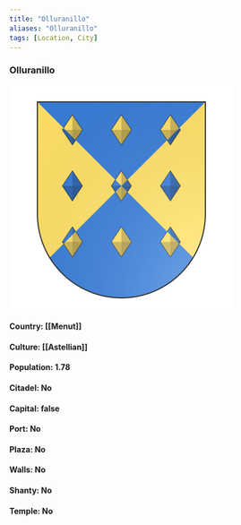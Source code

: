 ```yaml
---
title: "Olluranillo"
aliases: "Olluranillo"
tags: [Location, City]
---
```

### Olluranillo
![](attachment/e53d74a462885142cc16a3ebbc71c43d.svg)

#### Country: [[Menut]]

#### Culture: [[Astellian]]

#### Population: 1.78

#### Citadel: No

#### Capital: false

#### Port: No

#### Plaza: No

#### Walls: No

#### Shanty: No

#### Temple: No

